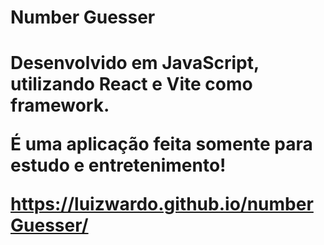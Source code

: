 <h1> Number Guesser <h1/>


Desenvolvido em JavaScript, utilizando React e Vite como framework.

É uma aplicação feita somente para estudo e entretenimento!

https://luizwardo.github.io/numberGuesser/

